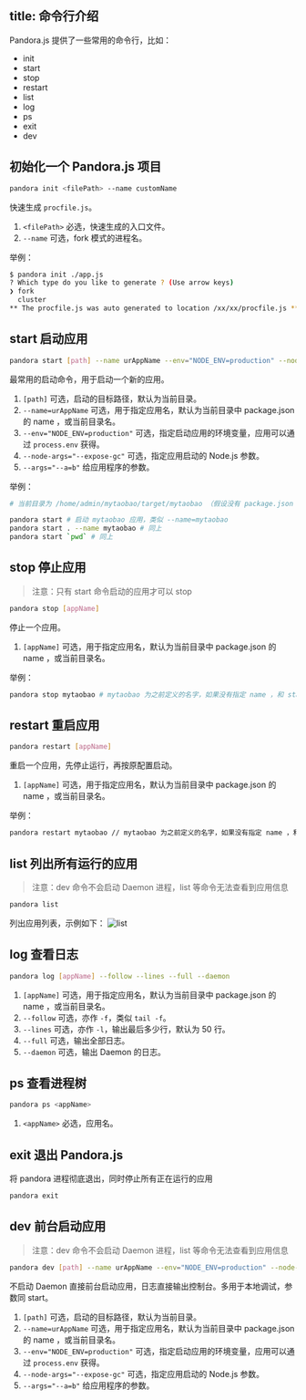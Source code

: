 title: 命令行介绍
---

Pandora.js 提供了一些常用的命令行，比如：

- init
- start
- stop
- restart
- list
- log
- ps
- exit
- dev

## 初始化一个 Pandora.js 项目

```bash
pandora init <filePath> --name customName
```


快速生成 `procfile.js`。

1. `<filePath>` 必选，快速生成的入口文件。
2. `--name` 可选，fork 模式的进程名。

举例：

```bash
$ pandora init ./app.js
? Which type do you like to generate ? (Use arrow keys)
❯ fork 
  cluster 
** The procfile.js was auto generated to location /xx/xx/procfile.js **
```
## start 启动应用

```bash
pandora start [path] --name urAppName --env="NODE_ENV=production" --node-args="--expose-gc"
```

最常用的启动命令，用于启动一个新的应用。

1. `[path]` 可选，启动的目标路径，默认为当前目录。
2. `--name=urAppName` 可选，用于指定应用名，默认为当前目录中 package.json 的 name ，或当前目录名。
3. `--env="NODE_ENV=production"` 可选，指定启动应用的环境变量，应用可以通过 `process.env` 获得。
4. `--node-args="--expose-gc"` 可选，指定应用启动的 Node.js 参数。
4. `--args="--a=b"` 给应用程序的参数。

举例：

```bash
# 当前目录为 /home/admin/mytaobao/target/mytaobao （假设没有 package.json 中的 name）

pandora start # 启动 mytaobao 应用，类似 --name=mytaobao
pandora start . --name mytaobao # 同上
pandora start `pwd` # 同上
```

## stop 停止应用

> 注意：只有 start 命令启动的应用才可以 stop

```bash
pandora stop [appName]
```

停止一个应用。

1. `[appName]` 可选，用于指定应用名，默认为当前目录中 package.json 的 name ，或当前目录名。

举例：

```bash
pandora stop mytaobao # mytaobao 为之前定义的名字，如果没有指定 name ，和 start 一样自动获得 name
```

## restart 重启应用

```bash
pandora restart [appName]
```

重启一个应用，先停止运行，再按原配置启动。

1. `[appName]` 可选，用于指定应用名，默认为当前目录中 package.json 的 name ，或当前目录名。

举例：

```bash
pandora restart mytaobao // mytaobao 为之前定义的名字，如果没有指定 name ，和 start 一样自动获得 name
```

## list 列出所有运行的应用

> 注意：dev 命令不会启动 Daemon 进程，list 等命令无法查看到应用信息

```bash
pandora list
```

列出应用列表，示例如下：
![list](https://img.alicdn.com/tfs/TB107mPeOqAXuNjy1XdXXaYcVXa-2646-330.png) 


## log 查看日志

```bash
pandora log [appName] --follow --lines --full --daemon
```

1. `[appName]` 可选，用于指定应用名，默认为当前目录中 package.json 的 name ，或当前目录名。
2. `--follow` 可选，亦作 `-f`，类似 `tail -f`。
3. `--lines` 可选，亦作 `-l`，输出最后多少行，默认为 50 行。
4. `--full` 可选，输出全部日志。
5. `--daemon` 可选，输出 Daemon 的日志。

## ps 查看进程树

```bash
pandora ps <appName>
```

1. `<appName>` 必选，应用名。


## exit 退出 Pandora.js

将 pandora 进程彻底退出，同时停止所有正在运行的应用

```bash
pandora exit
```

## dev 前台启动应用

> 注意：dev 命令不会启动 Daemon 进程，list 等命令无法查看到应用信息

```bash
pandora dev [path] --name urAppName --env="NODE_ENV=production" --node-args="--expose-gc"
```

不启动 Daemon 直接前台启动应用，日志直接输出控制台。多用于本地调试，参数同 start。

1. `[path]` 可选，启动的目标路径，默认为当前目录。
2. `--name=urAppName` 可选，用于指定应用名，默认为当前目录中 package.json 的 name ，或当前目录名。
3. `--env="NODE_ENV=production"` 可选，指定启动应用的环境变量，应用可以通过 `process.env` 获得。
4. `--node-args="--expose-gc"` 可选，指定应用启动的 Node.js 参数。
4. `--args="--a=b"` 给应用程序的参数。


